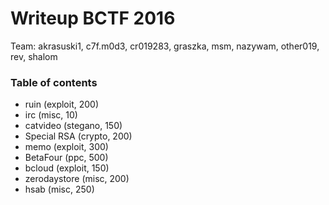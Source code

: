 # Writeup BCTF 2016

Team: akrasuski1, c7f.m0d3, cr019283, graszka, msm, nazywam, other019, rev, shalom

### Table of contents
* ruin (exploit, 200)
* irc (misc, 10)
* catvideo (stegano, 150)
* Special RSA (crypto, 200)
* memo (exploit, 300)
* BetaFour (ppc, 500)
* bcloud (exploit, 150)
* zerodaystore (misc, 200)
* hsab (misc, 250)
